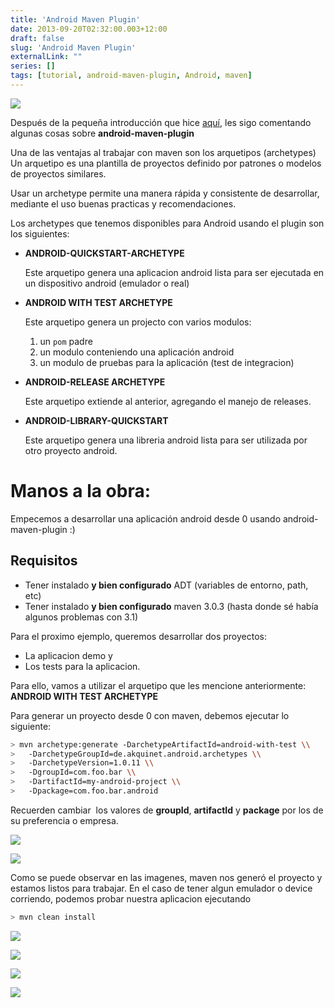 ```yaml
---
title: 'Android Maven Plugin'
date: 2013-09-20T02:32:00.003+12:00
draft: false
slug: 'Android Maven Plugin'
externalLink: ""
series: []
tags: [tutorial, android-maven-plugin, Android, maven]
---
```

[![](http://3.bp.blogspot.com/-dRn_mySFEJs/UjsKvliZrfI/AAAAAAAAV-E/ZY2pKn558xc/s200/Google+Image+Result+for+httpwww.itservices247.atwp-contentuploads201205a_2013-09-19_11-30-44.png)](http://3.bp.blogspot.com/-dRn_mySFEJs/UjsKvliZrfI/AAAAAAAAV-E/ZY2pKn558xc/s1600/Google+Image+Result+for+httpwww.itservices247.atwp-contentuploads201205a_2013-09-19_11-30-44.png)

Después de la pequeña introducción que hice [aquí](/es-ar/posts/android-qa-automation/), les sigo comentando algunas cosas sobre __android-maven-plugin__  

Una de las ventajas al trabajar con maven son los arquetipos (archetypes) Un arquetipo es una plantilla de proyectos definido por patrones o modelos de proyectos similares.

Usar un archetype permite una manera rápida y consistente de desarrollar, mediante el uso buenas practicas y recomendaciones.
 
Los archetypes que tenemos disponibles para Android usando el plugin son los siguientes:  

- __ANDROID-QUICKSTART-ARCHETYPE__

    Este arquetipo genera una aplicacion android lista para ser ejecutada en un dispositivo android (emulador o real)

- __ANDROID WITH TEST ARCHETYPE__

    Este arquetipo genera un projecto con varios modulos:

    1. un `pom` padre
    2. un modulo conteniendo una aplicación android
    3. un modulo de pruebas para la aplicación (test de integracion)

- __ANDROID-RELEASE ARCHETYPE__

    Este arquetipo extiende al anterior, agregando el manejo de releases.

- __ANDROID-LIBRARY-QUICKSTART__

    Este arquetipo genera una libreria android lista para ser utilizada por otro proyecto android.

# Manos a la obra: 

Empecemos a desarrollar una aplicación android desde 0 usando android-maven-plugin :)

## Requisitos

- Tener instalado **y bien configurado** ADT (variables de entorno, path, etc)
- Tener instalado **y bien configurado** maven 3.0.3 (hasta donde sé había algunos problemas con 3.1)

Para el proximo ejemplo, queremos desarrollar dos proyectos:

- La aplicacion demo y
- Los tests para la aplicacion.

Para ello, vamos a utilizar el arquetipo que les mencione anteriormente: __ANDROID WITH TEST ARCHETYPE__

Para generar un proyecto desde 0 con maven, debemos ejecutar lo siguiente:

```bash
> mvn archetype:generate -DarchetypeArtifactId=android-with-test \\  
>   -DarchetypeGroupId=de.akquinet.android.archetypes \\  
>   -DarchetypeVersion=1.0.11 \\  
>   -DgroupId=com.foo.bar \\  
>   -DartifactId=my-android-project \\  
>   -Dpackage=com.foo.bar.android
```

Recuerden cambiar  los valores de **groupId**, **artifactId** y **package** por los de su preferencia o empresa.  

[![](http://2.bp.blogspot.com/-TTa9XOG073w/UjsHmN_ztfI/AAAAAAAAV9I/hitX_dpZMq4/s400/CWindowssystem32cmd.exe_2013-09-19_11-15-24.png)](http://2.bp.blogspot.com/-TTa9XOG073w/UjsHmN_ztfI/AAAAAAAAV9I/hitX_dpZMq4/s1600/CWindowssystem32cmd.exe_2013-09-19_11-15-24.png)

  

[![](http://4.bp.blogspot.com/-pnLxVtT-RFU/UjsHzU5s5dI/AAAAAAAAV9Q/gnjRg-liuQo/s400/CWindowssystem32cmd.exe_2013-09-19_11-15-39.png)](http://4.bp.blogspot.com/-pnLxVtT-RFU/UjsHzU5s5dI/AAAAAAAAV9Q/gnjRg-liuQo/s1600/CWindowssystem32cmd.exe_2013-09-19_11-15-39.png)

Como se puede observar en las imagenes, maven nos generó el proyecto y estamos listos para trabajar. En el caso de tener algun emulador o device corriendo, podemos probar nuestra aplicacion ejecutando  

```bash
> mvn clean install
```

[![](http://2.bp.blogspot.com/-4SkT5zipUks/UjsI45f1NOI/AAAAAAAAV9k/BwhT41u9BU8/s400/CWindowssystem32cmd.exe_2013-09-19_11-17-28.png)](http://2.bp.blogspot.com/-4SkT5zipUks/UjsI45f1NOI/AAAAAAAAV9k/BwhT41u9BU8/s1600/CWindowssystem32cmd.exe_2013-09-19_11-17-28.png)

  

[![](http://1.bp.blogspot.com/-SO1SfChXyVI/UjsIiaLLBUI/AAAAAAAAV9c/fdNEQ3dIu_A/s400/CWindowssystem32cmd.exe_2013-09-19_11-16-02.png)](http://1.bp.blogspot.com/-SO1SfChXyVI/UjsIiaLLBUI/AAAAAAAAV9c/fdNEQ3dIu_A/s1600/CWindowssystem32cmd.exe_2013-09-19_11-16-02.png)

[![](http://2.bp.blogspot.com/-DRK2QoBGlAQ/UjsI-sLjnUI/AAAAAAAAV9s/qnatR31gQFQ/s400/CWindowssystem32cmd.exe_2013-09-19_11-17-15.png)](http://2.bp.blogspot.com/-DRK2QoBGlAQ/UjsI-sLjnUI/AAAAAAAAV9s/qnatR31gQFQ/s1600/CWindowssystem32cmd.exe_2013-09-19_11-17-15.png)

[![](http://2.bp.blogspot.com/-_EAuxBqFDN0/UjsJtf_3BgI/AAAAAAAAV94/tyKelcZTIdo/s320/Screenshot_2013-09-19-11-24-29.png)](http://2.bp.blogspot.com/-_EAuxBqFDN0/UjsJtf_3BgI/AAAAAAAAV94/tyKelcZTIdo/s1600/Screenshot_2013-09-19-11-24-29.png)